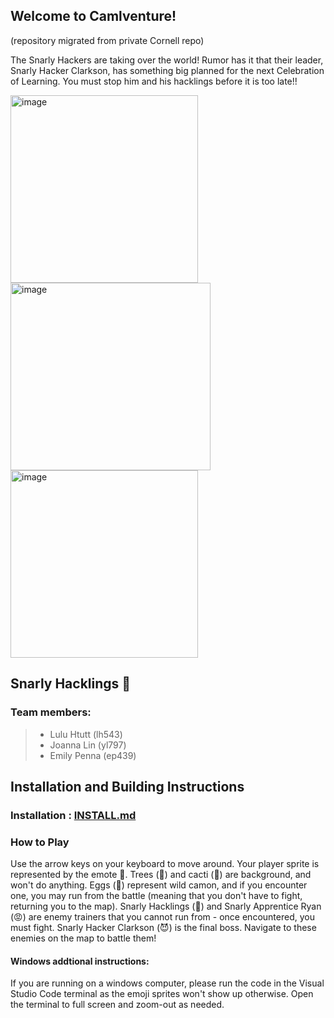 ## Welcome to Camlventure!
(repository migrated from private Cornell repo)

The Snarly Hackers are taking over the world!
Rumor has it that their leader, Snarly Hacker Clarkson,
has something big planned for the next Celebration of Learning.
You must stop him and his hacklings before it is too late!!

<img width="300" height = "300" alt="image" src="https://media.github.coecis.cornell.edu/user/13074/files/9b3b3226-5725-452c-a740-567d13782866"> <img width="320" height = "300" alt="image" src="https://media.github.coecis.cornell.edu/user/13074/files/98980d33-4f62-471f-8274-969443983ecc"> <img width="300" height = "300" alt="image" src="https://media.github.coecis.cornell.edu/user/13074/files/64d9736a-27d1-4de6-96be-af379345fd2d"> 

 
## Snarly Hacklings 🐫
### Team members: 
>* Lulu Htutt (lh543)
>* Joanna Lin (yl797)
>* Emily Penna (ep439)


## Installation and Building Instructions

### Installation : [INSTALL.md](camlventure/INSTALL.md)

### How to Play
Use the arrow keys on your keyboard to move around. Your player sprite is represented by the emote 👾. Trees (🌴) and cacti (🌵) are background, and won't do anything. Eggs (🥚) represent wild camon, and if you encounter one, you may run from the battle (meaning that you don't have to fight, returning you to the map). Snarly Hacklings (🤖) and Snarly Apprentice Ryan (😡) are enemy trainers that you cannot run from - once encountered, you must fight. Snarly Hacker Clarkson (😈) is the final boss. Navigate to these enemies on the map to battle them!

#### Windows addtional instructions:

If you are running on a windows computer, please run the code in the Visual Studio Code terminal as the emoji sprites won't show up otherwise. Open the terminal to full screen and zoom-out as needed. 

